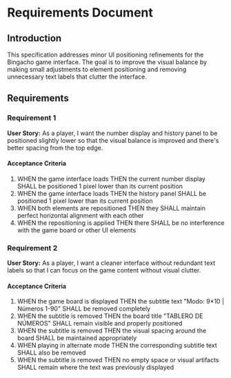 # Requirements Document

## Introduction

This specification addresses minor UI positioning refinements for the Bingacho game interface. The goal is to improve the visual balance by making small adjustments to element positioning and removing unnecessary text labels that clutter the interface.

## Requirements

### Requirement 1

**User Story:** As a player, I want the number display and history panel to be positioned slightly lower so that the visual balance is improved and there's better spacing from the top edge.

#### Acceptance Criteria

1. WHEN the game interface loads THEN the current number display SHALL be positioned 1 pixel lower than its current position
2. WHEN the game interface loads THEN the history panel SHALL be positioned 1 pixel lower than its current position  
3. WHEN both elements are repositioned THEN they SHALL maintain perfect horizontal alignment with each other
4. WHEN the repositioning is applied THEN there SHALL be no interference with the game board or other UI elements

### Requirement 2

**User Story:** As a player, I want a cleaner interface without redundant text labels so that I can focus on the game content without visual clutter.

#### Acceptance Criteria

1. WHEN the game board is displayed THEN the subtitle text "Modo: 9×10 | Números 1-90" SHALL be removed completely
2. WHEN the subtitle is removed THEN the board title "TABLERO DE NÚMEROS" SHALL remain visible and properly positioned
3. WHEN the subtitle is removed THEN the visual spacing around the board SHALL be maintained appropriately
4. WHEN playing in alternate mode THEN the corresponding subtitle text SHALL also be removed
5. WHEN the subtitle is removed THEN no empty space or visual artifacts SHALL remain where the text was previously displayed
